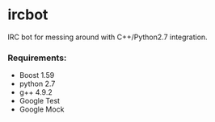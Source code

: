 # ircbot
IRC bot for messing around with C++/Python2.7 integration.

### Requirements:
- Boost 1.59
- python 2.7
- g++ 4.9.2
- Google Test
- Google Mock
